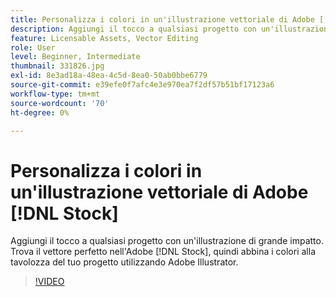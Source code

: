 ```yaml
---
title: Personalizza i colori in un'illustrazione vettoriale di Adobe [!DNL Stock]
description: Aggiungi il tocco a qualsiasi progetto con un'illustrazione di grande impatto. Trova il vettore perfetto nell'Adobe  [!DNL Stock], quindi abbina i colori alla tavolozza del tuo progetto utilizzando Adobe Illustrator
feature: Licensable Assets, Vector Editing
role: User
level: Beginner, Intermediate
thumbnail: 331826.jpg
exl-id: 8e3ad18a-48ea-4c5d-8ea0-50ab0bbe6779
source-git-commit: e39efe0f7afc4e3e970ea7f2df57b51bf17123a6
workflow-type: tm+mt
source-wordcount: '70'
ht-degree: 0%

---
```


# Personalizza i colori in un&#39;illustrazione vettoriale di Adobe [!DNL Stock]

Aggiungi il tocco a qualsiasi progetto con un&#39;illustrazione di grande impatto. Trova il vettore perfetto nell&#39;Adobe [!DNL Stock], quindi abbina i colori alla tavolozza del tuo progetto utilizzando Adobe Illustrator.

>[!VIDEO](https://video.tv.adobe.com/v/331826?hidetitle=true)
